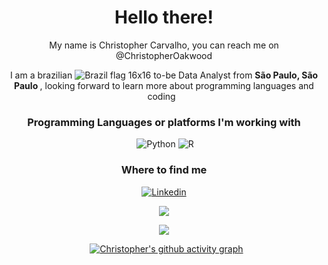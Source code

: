 <div align="center">

<h1 align="center">  Hello there! </h1>


<div align="center"> My name is Christopher Carvalho, you can reach me on @ChristopherOakwood </div>

I am a brazilian ![Brazil flag 16x16](https://user-images.githubusercontent.com/110235306/187130599-b2b8580b-7ae7-40de-a72c-1a2302375d23.png) to-be Data Analyst from <b> São Paulo, São Paulo </b>, looking forward to learn more about programming languages and coding
&nbsp;
<h3 align="center"> Programming Languages or platforms I'm working with </h3>

<img align="center">  ![Python](https://img.shields.io/badge/python-3670A0?style=for-the-badge&logo=python&logoColor=ffdd54) 
![R](https://img.shields.io/badge/r-%23276DC3.svg?style=for-the-badge&logo=r&logoColor=white)
</img>


### Where to find me ###
<a href="https://linkedin.com/in/christopher-carvalho-330685ba/" target="blank"><img align="center" src="https://img.shields.io/badge/LinkedIn-0077B5?style=for-the-badge&logo=linkedin&logoColor=white" alt="Linkedin"/>

<a href="https://github.com/ChristopherOakwood"/> <img src="https://img.shields.io/badge/GitHub-100000?style=for-the-badge&logo=github&logoColor=white"/>
</a> 

<a href="https://www.upwork.com/freelancers/~013f0f4e1d37b9d349" target="blank"><img align="center" src="https://img.shields.io/badge/UpWork-6FDA44?style=for-the-badge&logo=Upwork&logoColor=white"/>
  </a>

&nbsp;
[![Christopher's github activity graph](https://activity-graph.herokuapp.com/graph?username=ChristopherOakwood&theme=xcode)](https://github.com/ashutosh00710/github-readme-activity-graph)


